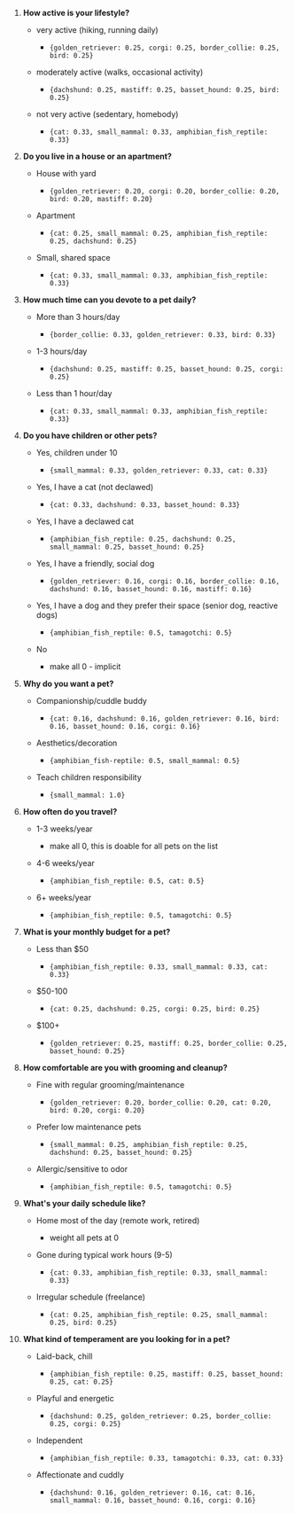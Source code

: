

1. **How active is your lifestyle?**
    
    - very active (hiking, running daily)
        
        - `{golden_retriever: 0.25, corgi: 0.25, border_collie: 0.25, bird: 0.25}`
            
    - moderately active (walks, occasional activity)
        
        - `{dachshund: 0.25, mastiff: 0.25, basset_hound: 0.25, bird: 0.25}`
            
    - not very active (sedentary, homebody)
        
        - `{cat: 0.33, small_mammal: 0.33, amphibian_fish_reptile: 0.33}`
            
2. **Do you live in a house or an apartment?**
    
    - House with yard
        
        - `{golden_retriever: 0.20, corgi: 0.20, border_collie: 0.20, bird: 0.20, mastiff: 0.20}`
            
    - Apartment
        
        - `{cat: 0.25, small_mammal: 0.25, amphibian_fish_reptile: 0.25, dachshund: 0.25}`
            
    - Small, shared space
        
        - `{cat: 0.33, small_mammal: 0.33, amphibian_fish_reptile: 0.33}`
            
3. **How much time can you devote to a pet daily?**
    
    - More than 3 hours/day
        
        - `{border_collie: 0.33, golden_retriever: 0.33, bird: 0.33}`
            
    - 1-3 hours/day
        
        - `{dachshund: 0.25, mastiff: 0.25, basset_hound: 0.25, corgi: 0.25}`
            
    - Less than 1 hour/day
        
        - `{cat: 0.33, small_mammal: 0.33, amphibian_fish_reptile: 0.33}`
            
4. **Do you have children or other pets?**
    
    - Yes, children under 10
        
        - `{small_mammal: 0.33, golden_retriever: 0.33, cat: 0.33}`
            
    - Yes, I have a cat (not declawed)
        
        - `{cat: 0.33, dachshund: 0.33, basset_hound: 0.33}`
            
    - Yes, I have a declawed cat
        
        - `{amphibian_fish_reptile: 0.25, dachshund: 0.25, small_mammal: 0.25, basset_hound: 0.25}`
            
    - Yes, I have a friendly, social dog
        
        - `{golden_retriever: 0.16, corgi: 0.16, border_collie: 0.16, dachshund: 0.16, basset_hound: 0.16, mastiff: 0.16}`
            
    - Yes, I have a dog and they prefer their space (senior dog, reactive dogs)
        
        - `{amphibian_fish_reptile: 0.5, tamagotchi: 0.5}`
            
    - No
        
        - make all 0 - implicit
            
5. **Why do you want a pet?**
    
    - Companionship/cuddle buddy
        
        - `{cat: 0.16, dachshund: 0.16, golden_retriever: 0.16, bird: 0.16, basset_hound: 0.16, corgi: 0.16}`
            
    - Aesthetics/decoration
        
        - `{amphibian_fish-reptile: 0.5, small_mammal: 0.5}`
            
    - Teach children responsibility
        
        - `{small_mammal: 1.0}`
            
6. **How often do you travel?**
    
    - 1-3 weeks/year
        
        - make all 0, this is doable for all pets on the list
            
    - 4-6 weeks/year
        
        - `{amphibian_fish_reptile: 0.5, cat: 0.5}`
            
    - 6+ weeks/year
        
        - `{amphibian_fish_reptile: 0.5, tamagotchi: 0.5}`
            
7. **What is your monthly budget for a pet?**
    
    - Less than $50
        
        - `{amphibian_fish_reptile: 0.33, small_mammal: 0.33, cat: 0.33}`
            
    - $50-100
        
        - `{cat: 0.25, dachshund: 0.25, corgi: 0.25, bird: 0.25}`
            
    - $100+
        
        - `{golden_retriever: 0.25, mastiff: 0.25, border_collie: 0.25, basset_hound: 0.25}`
            
8. **How comfortable are you with grooming and cleanup?**
    
    - Fine with regular grooming/maintenance
        
        - `{golden_retriever: 0.20, border_collie: 0.20, cat: 0.20, bird: 0.20, corgi: 0.20}`
            
    - Prefer low maintenance pets
        
        - `{small_mammal: 0.25, amphibian_fish_reptile: 0.25, dachshund: 0.25, basset_hound: 0.25}`
            
    - Allergic/sensitive to odor
        
        - `{amphibian_fish_reptile: 0.5, tamagotchi: 0.5}`
            
9. **What's your daily schedule like?**
    
    - Home most of the day (remote work, retired)
        
        - weight all pets at 0
            
    - Gone during typical work hours (9-5)
        
        - `{cat: 0.33, amphibian_fish_reptile: 0.33, small_mammal: 0.33}`
            
    - Irregular schedule (freelance)
        
        - `{cat: 0.25, amphibian_fish_reptile: 0.25, small_mammal: 0.25, bird: 0.25}`
            
10. **What kind of temperament are you looking for in a pet?**
    
    - Laid-back, chill
        
        - `{amphibian_fish_reptile: 0.25, mastiff: 0.25, basset_hound: 0.25, cat: 0.25}`
            
    - Playful and energetic
        
        - `{dachshund: 0.25, golden_retriever: 0.25, border_collie: 0.25, corgi: 0.25}`
            
    - Independent
        
        - `{amphibian_fish_reptile: 0.33, tamagotchi: 0.33, cat: 0.33}`
            
    - Affectionate and cuddly
        
        - `{dachshund: 0.16, golden_retriever: 0.16, cat: 0.16, small_mammal: 0.16, basset_hound: 0.16, corgi: 0.16}`